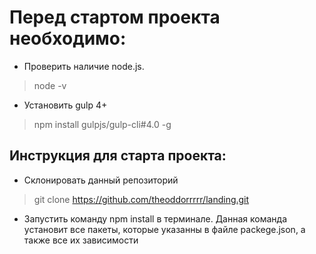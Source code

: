 # Перед стартом проекта необходимо:

* Проверить наличие node.js.

> node -v

* Установить gulp 4+ 

> npm install gulpjs/gulp-cli#4.0 -g

## Инструкция для старта проекта:
* Склонировать данный репозиторий

> git clone https://github.com/theoddorrrrr/landing.git

* Запустить команду npm install в терминале. Данная команда установит все пакеты, которые указанны в файле 
packege.json, а также все их зависимости

